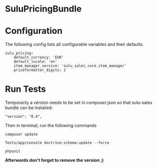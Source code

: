 SuluPricingBundle
=================

# Configuration

The following config lists all configurable variables and their defaults.

```
sulu_pricing:
    default_currency: 'EUR'
    default_locale: 'en'
    item_manager_service: 'sulu_sales_core.item_manager'
    priceformatter_digits: 2
```

# Run Tests

Temporarily a version needs to be set in composer.json so that sulu-sales
bundle can be installed:

```
"version": "0.4",
```

Then in terminal, run the following commands

```
composer update

Tests/app/console doctrine:schema:update --force
 
phpunit
```

**Afterwards don't forget to remove the version ;)**
